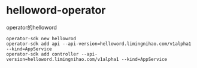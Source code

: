 # helloword-operator
operator的helloword

```
operator-sdk new hellowrod
operator-sdk add api --api-version=helloword.limingnihao.com/v1alpha1 --kind=AppService
operator-sdk add controller --api-version=helloword.limingnihao.com/v1alpha1 --kind=AppService
```